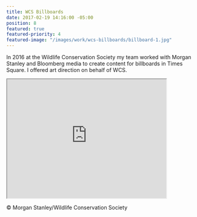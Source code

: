 ```yaml
---
title: WCS Billboards
date: 2017-02-19 14:16:00 -05:00
position: 8
featured: true
featured-priority: 4
featured-image: "/images/work/wcs-billboards/billboard-1.jpg"
---
```


In 2016 at the Wildlife Conservation Society my team worked with Morgan Stanley and Bloomberg media to create content for billboards in Times Square. I offered art direction on behalf of WCS.

<iframe width="420" height="315"
src="https://www.youtube.com/embed/lXMxYsDYV0s?controls=0&modestbranding=1&rel=0&showinfo=0">
</iframe>

© Morgan Stanley/Wildlife Conservation Society